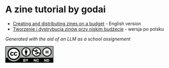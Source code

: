 # A zine tutorial by godai

* [Creating and distributing zines on a budget](making_zines.md) - English version
* [Tworzenie i dystrybucja zinów przy niskim budżecie](tworzenie_zinow.md) - wersja po polsku

_Generated with the aid of an LLM as a school assignement_

![CC BY-NC-ND](assets/by-nc-nd-150x52.png "Creative commons - Attribution - Non-commercial - No derivatives")